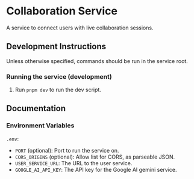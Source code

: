 # Collaboration Service

A service to connect users with live collaboration sessions.

## Development Instructions

Unless otherwise specified, commands should be run in the service root.

### Running the service (development)

1. Run `pnpm dev` to run the dev script.

## Documentation

### Environment Variables

`.env`:

- `PORT` (optional): Port to run the service on.
- `CORS_ORIGINS` (optional): Allow list for CORS, as parseable JSON.
- `USER_SERVICE_URL`: The URL to the user service.
- `GOOGLE_AI_API_KEY`: The API key for the Google AI gemini service.
